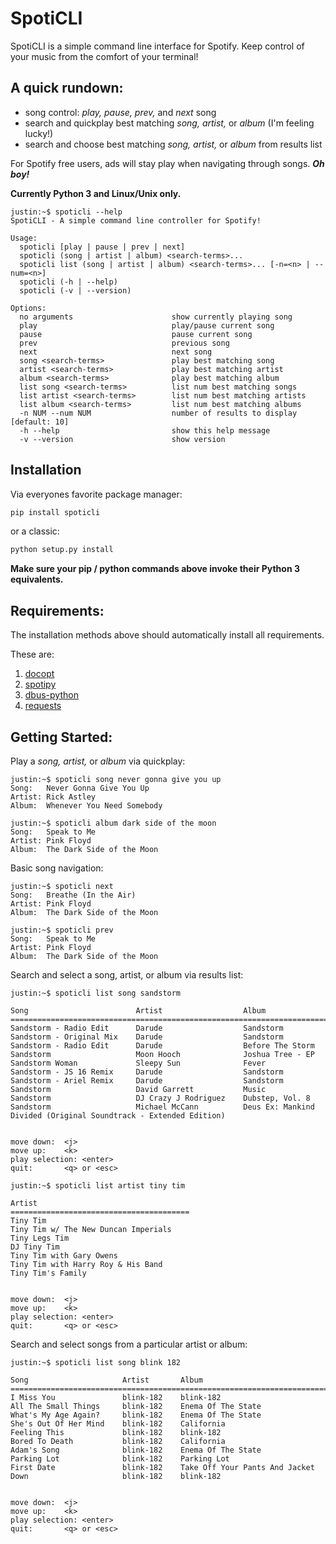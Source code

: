 # SpotiCLI

SpotiCLI is a simple command line interface for Spotify.  Keep control of your music from the comfort of your terminal!

## A quick rundown:
*  song control: _play, pause, prev,_ and _next_ song
*  search and quickplay best matching _song, artist,_ or _album_ (I'm feeling lucky!)
*  search and choose best matching _song, artist,_ or _album_ from results list

For Spotify free users, ads will stay play when navigating through songs.  **_Oh boy!_**

**Currently Python 3 and Linux/Unix only.**

```
justin:~$ spoticli --help
SpotiCLI - A simple command line controller for Spotify!

Usage:
  spoticli [play | pause | prev | next]
  spoticli (song | artist | album) <search-terms>...
  spoticli list (song | artist | album) <search-terms>... [-n=<n> | --num=<n>]
  spoticli (-h | --help)
  spoticli (-v | --version)

Options:
  no arguments                      show currently playing song
  play                              play/pause current song
  pause                             pause current song
  prev                              previous song
  next                              next song
  song <search-terms>               play best matching song
  artist <search-terms>             play best matching artist
  album <search-terms>              play best matching album
  list song <search-terms>          list num best matching songs
  list artist <search-terms>        list num best matching artists
  list album <search-terms>         list num best matching albums
  -n NUM --num NUM                  number of results to display [default: 10]
  -h --help                         show this help message
  -v --version                      show version
```

## Installation

Via everyones favorite package manager:

```python
pip install spoticli
```
or a classic:
```python
python setup.py install
```
**Make sure your pip / python commands above invoke their Python 3 equivalents.**

## Requirements:

The installation methods above should automatically install all requirements.  

These are:
1. [docopt](https://github.com/docopt/docopt)
2. [spotipy](https://github.com/plamere/spotipy)
3. [dbus-python](https://pypi.python.org/pypi/dbus-python/)
4. [requests](https://github.com/kennethreitz/requests)

## Getting Started:

Play a _song, artist,_ or _album_ via quickplay:

```
justin:~$ spoticli song never gonna give you up
Song:	Never Gonna Give You Up
Artist:	Rick Astley
Album:	Whenever You Need Somebody
```

```
justin:~$ spoticli album dark side of the moon
Song:	Speak to Me
Artist:	Pink Floyd
Album:	The Dark Side of the Moon
```

Basic song navigation:

```
justin:~$ spoticli next
Song:	Breathe (In the Air)
Artist:	Pink Floyd
Album:	The Dark Side of the Moon
```

```
justin:~$ spoticli prev
Song:	Speak to Me
Artist:	Pink Floyd
Album:	The Dark Side of the Moon
```

Search and select a song, artist, or album via results list:

```
justin:~$ spoticli list song sandstorm

Song                        Artist                  Album                                                                
=========================================================================================================================
Sandstorm - Radio Edit      Darude                  Sandstorm                                                            
Sandstorm - Original Mix    Darude                  Sandstorm                                                            
Sandstorm - Radio Edit      Darude                  Before The Storm                                                     
Sandstorm                   Moon Hooch              Joshua Tree - EP                                                     
Sandstorm Woman             Sleepy Sun              Fever                                                                
Sandstorm - JS 16 Remix     Darude                  Sandstorm                                                            
Sandstorm - Ariel Remix     Darude                  Sandstorm                                                            
Sandstorm                   David Garrett           Music                                                                
Sandstorm                   DJ Crazy J Rodriguez    Dubstep, Vol. 8                                                      
Sandstorm                   Michael McCann          Deus Ex: Mankind Divided (Original Soundtrack - Extended Edition)    


move down:	<j>
move up:	<k>
play selection:	<enter>
quit:		<q> or <esc>
```

```
justin:~$ spoticli list artist tiny tim

Artist                                  
========================================
Tiny Tim                                
Tiny Tim w/ The New Duncan Imperials    
Tiny Legs Tim                           
DJ Tiny Tim                             
Tiny Tim with Gary Owens                
Tiny Tim with Harry Roy & His Band      
Tiny Tim's Family                       


move down:	<j>
move up:	<k>
play selection:	<enter>
quit:		<q> or <esc>
```

Search and select songs from a particular artist or album:

```
justin:~$ spoticli list song blink 182

Song                     Artist       Album                             
========================================================================
I Miss You               blink-182    blink-182                         
All The Small Things     blink-182    Enema Of The State                
What's My Age Again?     blink-182    Enema Of The State                
She's Out Of Her Mind    blink-182    California                        
Feeling This             blink-182    blink-182                         
Bored To Death           blink-182    California                        
Adam's Song              blink-182    Enema Of The State                
Parking Lot              blink-182    Parking Lot                       
First Date               blink-182    Take Off Your Pants And Jacket    
Down                     blink-182    blink-182                         


move down:	<j>
move up:	<k>
play selection:	<enter>
quit:		<q> or <esc>
```
